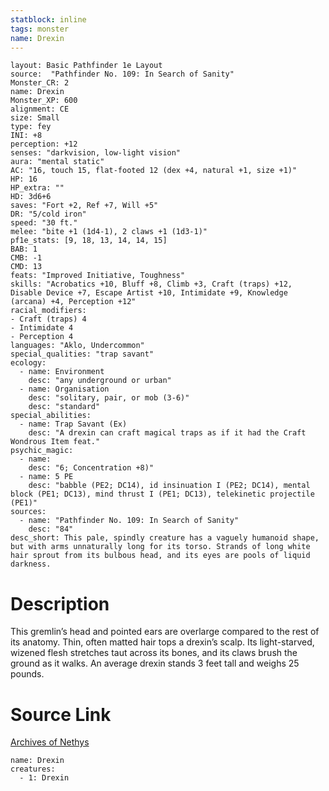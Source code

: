 ```yaml
---
statblock: inline
tags: monster
name: Drexin
---
```

```statblock
layout: Basic Pathfinder 1e Layout
source:  "Pathfinder No. 109: In Search of Sanity"
Monster_CR: 2
name: Drexin
Monster_XP: 600
alignment: CE
size: Small
type: fey
INI: +8
perception: +12
senses: "darkvision, low-light vision"
aura: "mental static"
AC: "16, touch 15, flat-footed 12 (dex +4, natural +1, size +1)"
HP: 16
HP_extra: ""
HD: 3d6+6
saves: "Fort +2, Ref +7, Will +5"
DR: "5/cold iron"
speed: "30 ft."
melee: "bite +1 (1d4-1), 2 claws +1 (1d3-1)"
pf1e_stats: [9, 18, 13, 14, 14, 15]
BAB: 1
CMB: -1
CMD: 13
feats: "Improved Initiative, Toughness"
skills: "Acrobatics +10, Bluff +8, Climb +3, Craft (traps) +12, Disable Device +7, Escape Artist +10, Intimidate +9, Knowledge (arcana) +4, Perception +12"
racial_modifiers:
- Craft (traps) 4
- Intimidate 4
- Perception 4
languages: "Aklo, Undercommon"
special_qualities: "trap savant"
ecology:
  - name: Environment
    desc: "any underground or urban"
  - name: Organisation
    desc: "solitary, pair, or mob (3-6)"
    desc: "standard"
special_abilities:
  - name: Trap Savant (Ex)
    desc: "A drexin can craft magical traps as if it had the Craft Wondrous Item feat."
psychic_magic:
  - name:
    desc: "6; Concentration +8)"
  - name: 5 PE
    desc: "babble (PE2; DC14), id insinuation I (PE2; DC14), mental block (PE1; DC13), mind thrust I (PE1; DC13), telekinetic projectile (PE1)"
sources:
  - name: "Pathfinder No. 109: In Search of Sanity"
    desc: "84"
desc_short: This pale, spindly creature has a vaguely humanoid shape, but with arms unnaturally long for its torso. Strands of long white hair sprout from its bulbous head, and its eyes are pools of liquid darkness.
```
# Description
This gremlin’s head and pointed ears are overlarge compared to the rest of its anatomy. Thin, often matted hair tops a drexin’s scalp. Its light-starved, wizened flesh stretches taut across its bones, and its claws brush the ground as it walks. An average drexin stands 3 feet tall and weighs 25 pounds.
# Source Link
[Archives of Nethys](https://aonprd.com/MonsterDisplay.aspx?ItemName=Drexin)
```encounter-table
name: Drexin
creatures:
  - 1: Drexin
```

